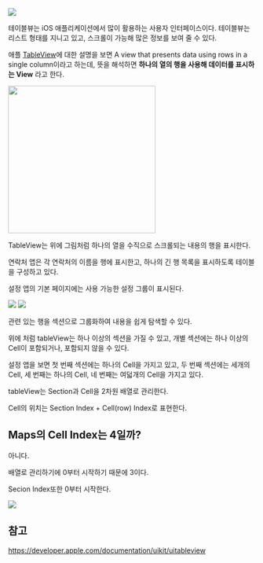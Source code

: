 <img src ="https://images.velog.io/images/jangdev/post/6ac4a22e-2a8e-41e1-af54-e761576ad842/image.png">

테이블뷰는 iOS 애플리케이션에서 많이 활용하는 사용자 인터페이스이다. 
테이블뷰는 리스트 형태를 지니고 있고, 스크롤이 가능해 많은 정보를 보여 줄 수 있다. 

애플 [TableView](https://developer.apple.com/documentation/uikit/uitableview)에 대한 설명을 보면 A view that presents data using rows in a single column이라고 하는데, 뜻을 해석하면 **하나의 열의 행을 사용해 데이터를 표시하는 View** 라고 한다.

<img src ="https://images.velog.io/images/jangdev/post/a2f4ee3d-8762-43ba-b8dc-495de61c50ab/image.png" width ="300x">


TableView는 위에 그림처럼 하나의 열을 수직으로 스크롤되는 내용의 행을 표시한다.

연락처 앱은 각 연락처의 이름을 행에 표시한고, 하나의 긴 행 목록을 표시하도록 테이블을 구성하고 있다.

설정 앱의 기본 페이지에는 사용 가능한 설정 그룹이 표시된다. 

<img src ="https://images.velog.io/images/jangdev/post/711866ac-ae77-4d5d-9313-a42927e50c12/image.png">

<img src ="https://images.velog.io/images/jangdev/post/95bfb98b-a80b-46dc-aba9-76781013ef0f/image.png">

관련 있는 행을 섹션으로 그룹화하여 내용을 쉽게 탐색할 수 있다.

위에 처럼 tableView는 하나 이상의 섹션을 가질 수 있고, 개별 섹션에는 하나 이상의 Cell이 포함되거나, 포함되지 않을 수 있다.

설정 앱을 보면 첫 번째 섹션에는 하나의 Cell을 가지고 있고, 두 번째 섹션에는 세개의 Cell, 세 번째는 하나의 Cell, 네 번째는 여덟개의 Cell을 가지고 있다.

tableView는 Section과 Cell을 2차원 배열로 관리한다.

Cell의 위치는 Section Index + Cell(row) Index로 표현한다.

## Maps의 Cell Index는 4일까? 

아니다.

배열로 관리하기에 0부터 시작하기 때문에 3이다.

Secion Index또한 0부터 시작한다.

<img src ="https://images.velog.io/images/jangdev/post/d4d9b6cd-d298-45b5-8960-64ec901ec357/image.png">


## **참고**

https://developer.apple.com/documentation/uikit/uitableview